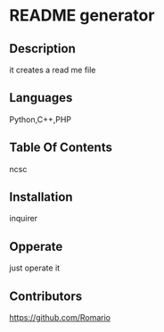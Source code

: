 
  # README generator

  ## Description 
  it creates a read me file
  
  ## Languages 
  Python,C++,PHP

  ## Table Of Contents
  ncsc


  ## Installation
  inquirer

  ## Opperate
  just operate it

  ## Contributors
  https://github.com/Romario


